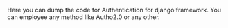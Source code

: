 Here you can dump the code for Authentication for django framework.
You can employee any method like Autho2.0 or any other.
